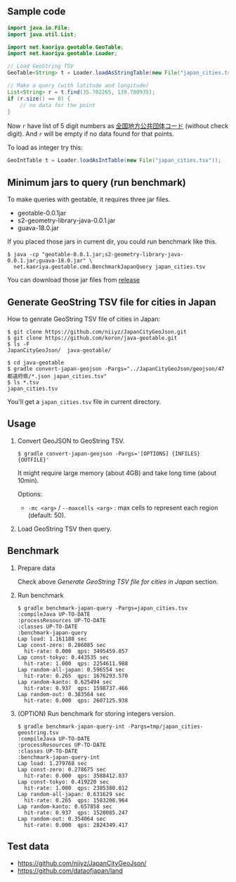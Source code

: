## Sample code

```java
import java.io.File;
import java.util.List;

import net.kaoriya.geotable.GeoTable;
import net.kaoriya.geotable.Loader;

// Load GeoString TSV
GeoTable<String> t = Loader.loadAsStringTable(new File("japan_cities.tsv"));

// Make a query (with latitude and longitude)
List<String> r = t.find(35.702265, 139.780935);
if (r.size() == 0) {
    // no data for the point
}
```

Now `r` have list of 5 digit numbers as [全国地方公共団体コード][2] (without
check digit).  And `r` will be empty if no data found for that points.


To load as integer try this:

```java
GeoIntTable t = Loader.loadAsIntTable(new File("japan_cities.tsv"));
```

## Minimum jars to query (run benchmark)

To make queries with geotable, it requires three jar files.

*   geotable-0.0.1jar
*   s2-geometry-library-java-0.0.1.jar
*   guava-18.0.jar

If you placed those jars in current dir, you could run benchmark like this.

    $ java -cp "geotable-0.0.1.jar;s2-geometry-library-java-0.0.1.jar;guava-18.0.jar" \
      net.kaoriya.geotable.cmd.BenchmarkJapanQuery japan_cities.tsv

You can download those jar files from [release][1]

## Generate GeoString TSV file for cities in Japan

How to genrate GeoString TSV file of cities in Japan:

```
$ git clone https://github.com/niiyz/JapanCityGeoJson.git
$ git clone https://github.com/koron/java-geotable.git
$ ls -F
JapanCityGeoJson/  java-geotable/

$ cd java-geotable
$ gradle convert-japan-geojson -Pargs="../JapanCityGeoJson/geojson/47都道府県/*.json japan_cities.tsv"
$ ls *.tsv
japan_cities.tsv
```

You'll get a `japan_cities.tsv` file in current directory.

## Usage

1.  Convert GeoJSON to GeoString TSV.

        $ gradle convert-japan-geojson -Pargs='[OPTIONS] {INFILES} {OUTFILE}'

    It might require large memory (about 4GB) and take long time (about 10min).

    Options:

    *   `-mc <arg>` / `--maxcells <arg>` :
        max cells to represent each region (default: 50).

2.  Load GeoString TSV then query.

## Benchmark

1.  Prepare data

    Check above *Generate GeoString TSV file for cities in Japan* section.

2.  Run benchmark

    ```
    $ gradle benchmark-japan-query -Pargs=japan_cities.tsv
    :compileJava UP-TO-DATE
    :processResources UP-TO-DATE
    :classes UP-TO-DATE
    :benchmark-japan-query
    Lap load: 1.161188 sec
    Lap const-zero: 0.286085 sec
      hit-rate: 0.000  qps: 3495459.857
    Lap const-tokyo: 0.443535 sec
      hit-rate: 1.000  qps: 2254611.988
    Lap random-all-japan: 0.596554 sec
      hit-rate: 0.265  qps: 1676293.570
    Lap random-kanto: 0.625494 sec
      hit-rate: 0.937  qps: 1598737.466
    Lap random-out: 0.383564 sec
      hit-rate: 0.000  qps: 2607125.938
    ```

3.  (OPTION) Run benchmark for storing integers version.

    ```
    $ gradle benchmark-japan-query-int -Pargs=tmp/japan_cities-geostring.tsv
    :compileJava UP-TO-DATE
    :processResources UP-TO-DATE
    :classes UP-TO-DATE
    :benchmark-japan-query-int
    Lap load: 1.279768 sec
    Lap const-zero: 0.278675 sec
      hit-rate: 0.000  qps: 3588412.837
    Lap const-tokyo: 0.419220 sec
      hit-rate: 1.000  qps: 2385380.812
    Lap random-all-japan: 0.631629 sec
      hit-rate: 0.265  qps: 1583208.964
    Lap random-kanto: 0.657858 sec
      hit-rate: 0.937  qps: 1520085.247
    Lap random-out: 0.354064 sec
      hit-rate: 0.000  qps: 2824349.417
    ```

## Test data

*   <https://github.com/niiyz/JapanCityGeoJson/>
*   <https://github.com/dataofjapan/land>

[1]:https://github.com/koron/java-geotable/releases/v0.0.1
[2]:http://www.soumu.go.jp/denshijiti/code.html
